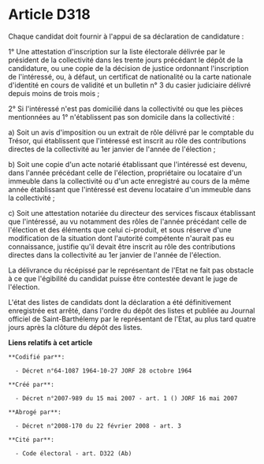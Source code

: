 # Article D318

Chaque candidat doit fournir à l'appui de sa déclaration de candidature :

1° Une attestation d'inscription sur la liste électorale délivrée par le président de la collectivité dans les trente jours
précédant le dépôt de la candidature, ou une copie de la décision de justice ordonnant l'inscription de l'intéressé, ou, à
défaut, un certificat de nationalité ou la carte nationale d'identité en cours de validité et un bulletin n° 3 du casier
judiciaire délivré depuis moins de trois mois ;

2° Si l'intéressé n'est pas domicilié dans la collectivité ou que les pièces mentionnées au 1° n'établissent pas son domicile
dans la collectivité :

a) Soit un avis d'imposition ou un extrait de rôle délivré par le comptable du Trésor, qui établissent que l'intéressé est
inscrit au rôle des contributions directes de la collectivité au 1er janvier de l'année de l'élection ;

b) Soit une copie d'un acte notarié établissant que l'intéressé est devenu, dans l'année précédant celle de l'élection,
propriétaire ou locataire d'un immeuble dans la collectivité ou d'un acte enregistré au cours de la même année établissant
que l'intéressé est devenu locataire d'un immeuble dans la collectivité ;

c) Soit une attestation notariée du directeur des services fiscaux établissant que l'intéressé, au vu notamment des rôles de
l'année précédant celle de l'élection et des éléments que celui ci-produit, et sous réserve d'une modification de la
situation dont l'autorité compétente n'aurait pas eu connaissance, justifie qu'il devait être inscrit au rôle des
contributions directes dans la collectivité au 1er janvier de l'année de l'élection.

La délivrance du récépissé par le représentant de l'Etat ne fait pas obstacle à ce que l'égibilité du candidat puisse être
contestée devant le juge de l'élection.

L'état des listes de candidats dont la déclaration a été définitivement enregistrée est arrêté, dans l'ordre du dépôt des
listes et publiée au Journal officiel de Saint-Barthélemy par le représentant de l'Etat, au plus tard quatre jours après la
clôture du dépôt des listes.

**Liens relatifs à cet article**

	**Codifié par**:

	  - Décret n°64-1087 1964-10-27 JORF 28 octobre 1964

	**Créé par**:

	  - Décret n°2007-989 du 15 mai 2007 - art. 1 () JORF 16 mai 2007

	**Abrogé par**:

	  - Décret n°2008-170 du 22 février 2008 - art. 3

	**Cité par**:

	  - Code électoral - art. D322 (Ab)
